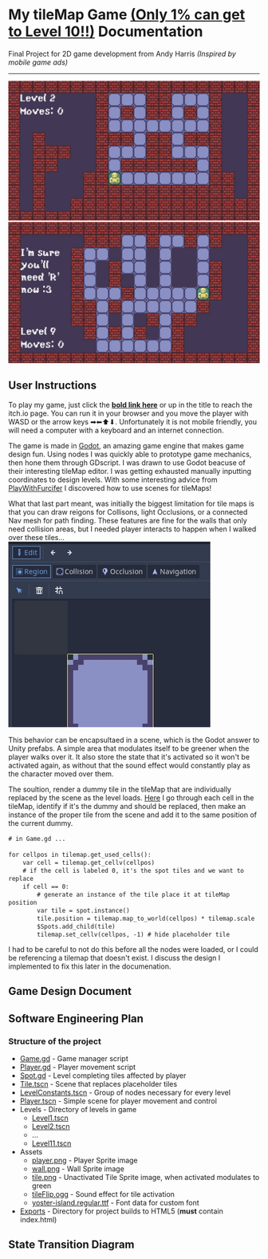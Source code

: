 # My tileMap Game [(Only 1% can get to Level 10!!)](https://legoguy32109.itch.io/only-1-can-make-it-to-level-10) Documentation

Final Project for 2D game development from Andy Harris *(Inspired by mobile game ads)*
* * *
![Level 2 screenshot](ScreenShots/Lv2.jpg)
![Level 9 screenshot](ScreenShots/Lv9.jpg)

## User Instructions

To play my game, just click the **[bold link here](https://legoguy32109.itch.io/only-1-can-make-it-to-level-10)** or up in the title to reach the itch.io page. You can run it in your browser and you move the player with WASD or the arrow keys ➡⬅⬆⬇. Unfortunately it is not mobile friendly, you will need a computer with a keyboard and an internet connection.

The game is made in [Godot](https://godotengine.org/), an amazing game engine that makes game design fun. Using nodes I was quickly able to prototype game mechanics, then hone them through GDscript. I was drawn to use Godot beacuse of their interesting tileMap editor. I was getting exhausted manually inputting coordinates to design levels. With some interesting advice from [PlayWithFurcifer](https://www.youtube.com/watch?v=5mGa2m_qCPQ) I discovered how to use scenes for tileMaps!

What that last part meant, was initially the biggest limitation for tile maps is that you can draw reigons for Collisons, light Occlusions, or a connected Nav mesh for path finding. These features are fine for the walls that only need collision areas, but I needed player interacts to happen when I walked over these tiles...
![image of tileSet editor, it has limited functionality](ScreenShots/tileSetEditor.jpg)

This behavior can be encapsultaed in a scene, which is the Godot answer to Unity prefabs. A simple area that modulates itself to be greener when the player walks over it. It also store the state that it's activated so it won't be activated again, as without that the sound effect would constantly play as the character moved over them.

The soultion, render a dummy tile in the tileMap that are individually replaced by the scene as the level loads. [Here](Game.gd#L22) I go through each cell in the tileMap, identify if it's the dummy and should be replaced, then make an instance of the proper tile from the scene and add it to the same position of the current dummy.

```GDscript
# in Game.gd ...

for cellpos in tilemap.get_used_cells():
    var cell = tilemap.get_cellv(cellpos)
    # if the cell is labeled 0, it's the spot tiles and we want to replace 
    if cell == 0:
        # generate an instance of the tile place it at tileMap position
        var tile = spot.instance()
        tile.position = tilemap.map_to_world(cellpos) * tilemap.scale
        $Spots.add_child(tile)
        tilemap.set_cellv(cellpos, -1) # hide placeholder tile
```

I had to be careful to not do this before all the nodes were loaded, or I could be referencing a tilemap that doesn't exist. I discuss the design I implemented to fix this later in the documenation.

## Game Design Document

## Software Engineering Plan

### Structure of the project

- [Game.gd](Game.gd) - Game manager script
- [Player.gd](Player.gd) - Player movement script
- [Spot.gd](Spot.gd) - Level completing tiles affected by player
- [Tile.tscn](Tile.tscn) - Scene that replaces placeholder tiles
- [LevelConstants.tscn](LevelConstants.tscn) - Group of nodes necessary for every level
- [Player.tscn](Player.tscn) - Simple scene for player movement and control
- Levels - Directory of levels in game
  - [Level1.tscn](Levels/Level1.tscn)
  - [Level2.tscn](Levels/Level2.tscn)
  - ...
  - [Level11.tscn](Levels/Level11.tscn)
- Assets
  - [player.png](Assets/player.png) - Player Sprite image
  - [wall.png](Assets/wall.png) - Wall Sprite image
  - [tile.png](Assets/tile.png) - Unactivated Tile Sprite image, when activated modulates to green
  - [tileFlip.ogg](Assets/tileFlip.ogg) - Sound effect for tile activation
  - [yoster-island.regular.ttf](Assets/yoster-island.regular.ttf) - Font data for custom font
- [Exports](./Exports/) - Directory for project builds to HTML5 (**must** contain index.html)
  
## State Transition Diagram

